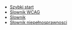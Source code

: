 - [Szybki start](slownik/)
- [Slownik WCAG](slownik/slownikWCAG)
- [Slownik ](slownik/slownik)
- [Słownik niepełnosprawnosci](slownik/slownik-niepelnosprawnosci)
